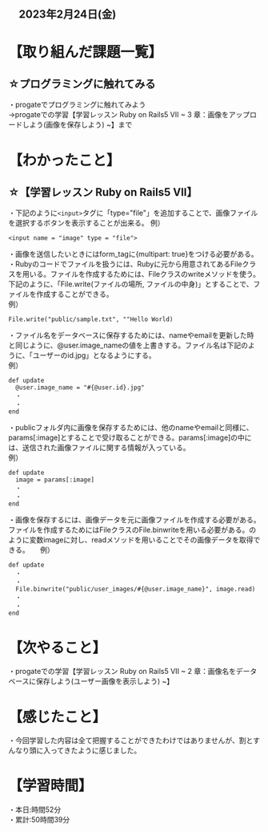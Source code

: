 ## 　2023年2月24日(金)
# 【取り組んだ課題一覧】
## ☆プログラミングに触れてみる
・progateでプログラミングに触れてみよう  
→progateでの学習【学習レッスン Ruby on Rails5 VII ~ 3 章：画像をアップロードしよう(画像を保存しよう) ~】まで
# 【わかったこと】
## ☆【学習レッスン Ruby on Rails5 VII】
・下記のように```<input>```タグに「type="file"」を追加することで、画像ファイルを選択するボタンを表示することが出来る。
例）  
    
    <input name = "image" type = "file">  
・画像を送信したいときにはform_tagに{multipart: true}をつける必要がある。  
・Rubyのコードでファイルを扱うには、Rubyに元から用意されてあるFileクラスを用いる。ファイルを作成するためには、Fileクラスのwriteメソッドを使う。下記のように、「File.write(ファイルの場所, ファイルの中身)」とすることで、ファイルを作成することができる。  
例）  
    
    File.write("public/sample.txt", ""Hello World)  
・ファイル名をデータベースに保存するためには、nameやemailを更新した時と同じように、@user.image_nameの値を上書きする。ファイル名は下記のように、「ユーザーのid.jpg」となるようにする。  
例）  
    
    def update
      @user.image_name = "#{@user.id}.jpg"  
      ・
      ・
    end
・publicフォルダ内に画像を保存するためには、他のnameやemailと同様に、params[:image]とすることで受け取ることができる。params[:image]の中には、送信された画像ファイルに関する情報が入っている。  
例）  
    
    def update
      image = params[:image]
      ・
      ・
    end
    
・画像を保存するには、画像データを元に画像ファイルを作成する必要がある。ファイルを作成するためにはFileクラスのFile.binwriteを用いる必要がある。のように変数imageに対し、readメソッドを用いることでその画像データを取得できる。 　
例）  
    
    def update
      ・
      ・
      File.binwrite("public/user_images/#{@user.image_name}", image.read)
      ・
      ・
    end
# 【次やること】
・progateでの学習【学習レッスン Ruby on Rails5 VII ~ 2 章：画像名をデータベースに保存しよう(ユーザー画像を表示しよう) ~】
# 【感じたこと】
・今回学習した内容は全て把握することができたわけではありませんが、割とすんなり頭に入ってきたように感じました。
# 【学習時間】
・本日:時間52分  
・累計:50時間39分
